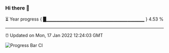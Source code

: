 ### Hi there 👋

⏳ Year progress { █▁▁▁▁▁▁▁▁▁▁▁▁▁▁▁▁▁▁▁▁▁▁▁▁▁▁▁▁▁ } 4.53 %

---

⏰ Updated on Mon, 17 Jan 2022 12:24:03 GMT

![Progress Bar CI](https://github.com/liununu/liununu/workflows/Progress%20Bar%20CI/badge.svg)
